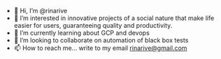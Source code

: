 - 👋 Hi, I’m @rinarive
- 👀 I’m interested in innovative projects of a social nature that make life easier for users, guaranteeing quality and productivity.
- 🌱 I’m currently learning about GCP and devops
- 💞️ I’m looking to collaborate on automation of black box tests
- 📫 How to reach me... write to my email rinarive@gmail.com

<!---
rinarive/rinarive is a ✨ special ✨ repository because its `README.md` (this file) appears on your GitHub profile.
You can click the Preview link to take a look at your changes.
--->
